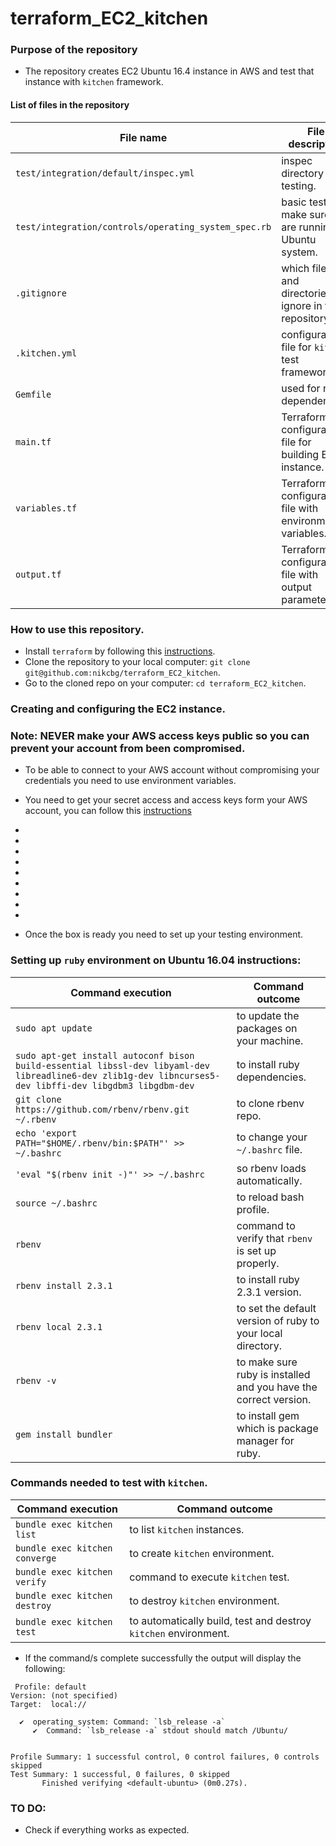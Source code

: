 # terraform_EC2_kitchen

### Purpose of the repository 
- The repository creates EC2 Ubuntu 16.4 instance in AWS and test that instance with `kitchen` framework.

#### List of files in the repository

File name                            | File description 
------------------------------------ | --------------------------------------------------------------
`test/integration/default/inspec.yml` | inspec directory for testing.
`test/integration/controls/operating_system_spec.rb` | basic test to make sure we are running Ubuntu system.
`.gitignore` | which files and directories to ignore in the repository.
`.kitchen.yml` | configuration file for `kitchen` test framework.
`Gemfile` | used for ruby dependencies.
`main.tf` | Terraform configuration file for building EC2 instance.
`variables.tf` | Terraform configuration file with environmental variables.
`output.tf` | Terraform configuration file with output parameters.

### How to use this repository. 
- Install `terraform` by following this [instructions](https://www.terraform.io/intro/getting-started/install.html).
- Clone the repository to your local computer: `git clone git@github.com:nikcbg/terraform_EC2_kitchen`.
- Go to the cloned repo on your computer: `cd terraform_EC2_kitchen`.

### Creating and configuring the EC2 instance.
### Note: NEVER make your AWS access keys public so you can prevent your account from been compromised.
- To be able to connect to your AWS account without compromising your credentials you need to use environment variables.
- You need to get your secret access and access keys form your AWS account, you can follow this [instructions](https://docs.aws.amazon.com/general/latest/gr/managing-aws-access-keys.html)
- 
- 
-
-
-
-
-
-
-


- Once the box is ready you need to set up your testing environment.

### Setting up `ruby` environment on Ubuntu 16.04 instructions:

Command execution |	Command outcome
------------------|--------------------------
`sudo apt update` | to update the packages on your machine.
`sudo apt-get install autoconf bison build-essential libssl-dev libyaml-dev libreadline6-dev zlib1g-dev libncurses5-dev libffi-dev libgdbm3 libgdbm-dev` | to install ruby dependencies.
`git clone https://github.com/rbenv/rbenv.git ~/.rbenv` | to clone rbenv repo.
`echo 'export PATH="$HOME/.rbenv/bin:$PATH"' >> ~/.bashrc` | to change your `~/.bashrc` file.
`'eval "$(rbenv init -)"' >> ~/.bashrc` | so rbenv loads automatically.
`source ~/.bashrc` | to reload bash profile.
`rbenv` | command to verify that `rbenv` is set up properly.
`rbenv install 2.3.1`	| to install ruby 2.3.1 version.
`rbenv local 2.3.1`	| to set the default version of ruby to your local directory.
`rbenv -v`	| to make sure ruby is installed and you have the correct version.
`gem install bundler`	| to install gem which is package manager for ruby.


### Commands needed to test with `kitchen`.

Command execution |	Command outcome
------------------|--------------------------
`bundle exec kitchen list` | to list `kitchen` instances.
`bundle exec kitchen converge` | to create `kitchen` environment.
`bundle exec kitchen verify` | command to execute `kitchen` test.
`bundle exec kitchen destroy` | to destroy `kitchen` environment.
`bundle exec kitchen test` | to automatically build, test and destroy `kitchen` environment.

- If the command/s complete successfully the output will display the following:

```
 Profile: default
Version: (not specified)
Target:  local://

  ✔  operating_system: Command: `lsb_release -a`
     ✔  Command: `lsb_release -a` stdout should match /Ubuntu/


Profile Summary: 1 successful control, 0 control failures, 0 controls skipped
Test Summary: 1 successful, 0 failures, 0 skipped
       Finished verifying <default-ubuntu> (0m0.27s).

```


### TO DO: 
- Check if everything works as expected. 
